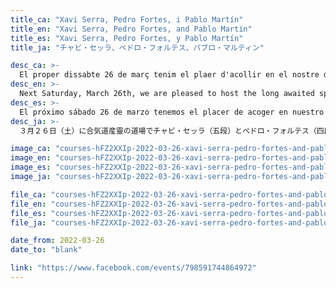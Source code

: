 ```yaml
---
title_ca: "Xavi Serra, Pedro Fortes, i Pablo Martín"
title_en: "Xavi Serra, Pedro Fortes, and Pablo Martín"
title_es: "Xavi Serra, Pedro Fortes, y Pablo Martín"
title_ja: "チャビ・セッラ、ペドロ・フォルテス、パブロ・マルティン"

desc_ca: >-
  El proper dissabte 26 de març tenim el plaer d'acollir en el nostre dojo la molt esperada classe especial a càrrec de Xavi Serra (5è dan Aikikai), Pedro Fortes (4t dan Aikikai), i Pablo Martín (3r dan Aikikai).
desc_en: >-
  Next Saturday, March 26th, we are pleased to host the long awaited special class at our dojo by Xavi Serra (5th dan Aikikai), Pedro Fortes (4th dan Aikikai), and Pablo Martín (3rd dan Aikikai).
desc_es: >-
  El próximo sábado 26 de marzo tenemos el placer de acoger en nuestro dojo la muy esperada clase especial a cargo de Xavi Serra (5.º dan Aikikai), Pedro Fortes (4.º dan Aikikai), y Pablo Martín (3.er dan Aikikai).
desc_ja: >-
  ３月２６日（土）に合気道産靈の道場でチャビ・セッラ（五段）とペドロ・フォルテス（四段）とパブロ・マルティン（参段）の待ちに待った稽古が行われます。

image_ca: "courses-hFZ2XXIp-2022-03-26-xavi-serra-pedro-fortes-and-pablo-martin-ca"
image_en: "courses-hFZ2XXIp-2022-03-26-xavi-serra-pedro-fortes-and-pablo-martin-ca"
image_es: "courses-hFZ2XXIp-2022-03-26-xavi-serra-pedro-fortes-and-pablo-martin-ca"
image_ja: "courses-hFZ2XXIp-2022-03-26-xavi-serra-pedro-fortes-and-pablo-martin-ca"

file_ca: "courses-hFZ2XXIp-2022-03-26-xavi-serra-pedro-fortes-and-pablo-martin-ca.pdf"
file_en: "courses-hFZ2XXIp-2022-03-26-xavi-serra-pedro-fortes-and-pablo-martin-ca.pdf"
file_es: "courses-hFZ2XXIp-2022-03-26-xavi-serra-pedro-fortes-and-pablo-martin-ca.pdf"
file_ja: "courses-hFZ2XXIp-2022-03-26-xavi-serra-pedro-fortes-and-pablo-martin-ca.pdf"

date_from: 2022-03-26
date_to: "blank"

link: "https://www.facebook.com/events/798591744864972"
---
```

